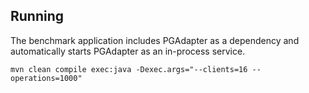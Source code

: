 ## Running

The benchmark application includes PGAdapter as a dependency and automatically starts PGAdapter as
an in-process service.

```shell
mvn clean compile exec:java -Dexec.args="--clients=16 --operations=1000"
```